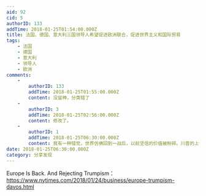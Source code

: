 ```yaml
---
aid: 92
cid: 5
authorID: 133
addTime: 2018-01-25T01:54:00.000Z
title: 法国、德国、意大利三国领导人希望促进欧洲联合，促进世界主义和国际贸易
tags:
    - 法国
    - 德国
    - 意大利
    - 领导人
    - 欧洲
comments:
    -
        authorID: 133
        addTime: 2018-01-25T01:55:00.000Z
        content: 没留神，分类错了
    -
        authorID: 3
        addTime: 2018-01-25T02:56:00.000Z
        content: 修改了。
    -
        authorID: 1
        addTime: 2018-01-25T06:30:00.000Z
        content: 我有一种错觉，世界仿佛回到一战后，以前坚信的价值被粉碎。川普的上台，中国的“崛起”，互联网“主权”……欧洲老牌对价值的回归吧
date: 2018-01-25T06:30:00.000Z
category: 分享发现
---
```


Europe Is Back. And Rejecting Trumpism： https://www.nytimes.com/2018/01/24/business/europe-trumpism-davos.html
